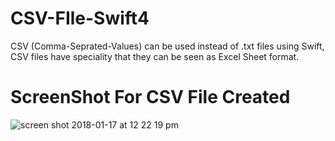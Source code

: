 # CSV-FIle-Swift4
CSV (Comma-Seprated-Values) can be used instead of .txt files using Swift, CSV files have speciality that they can be seen as Excel Sheet format.  

# ScreenShot For CSV File Created

![screen shot 2018-01-17 at 12 22 19 pm](https://user-images.githubusercontent.com/26831784/35029505-33e17faa-fb81-11e7-9269-2633301bb419.png)
